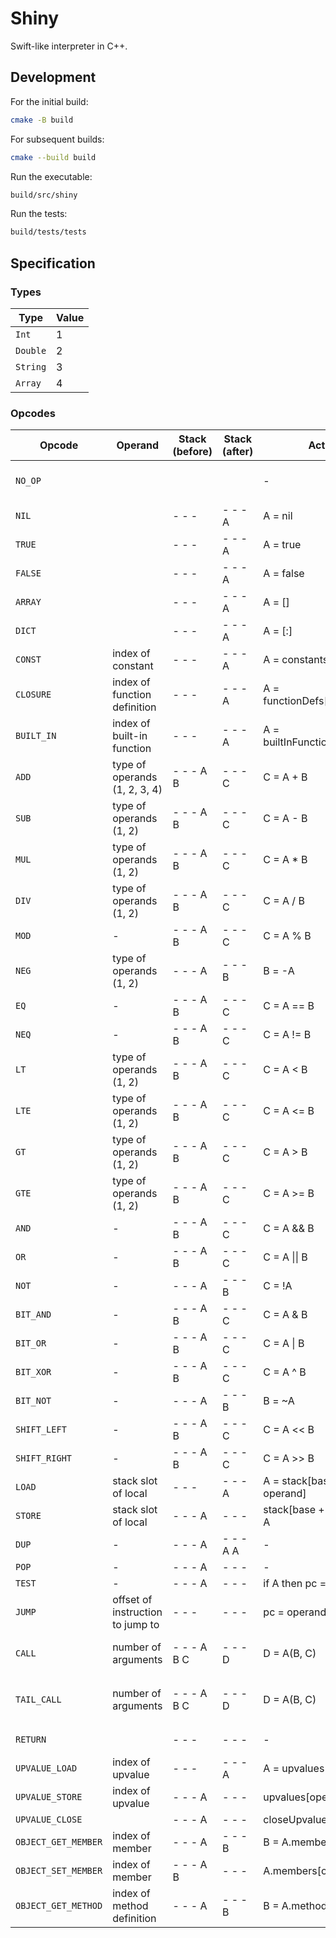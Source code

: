 # Shiny

Swift-like interpreter in C++.

## Development

For the initial build:

```bash
cmake -B build
```

For subsequent builds:

```bash
cmake --build build
```

Run the executable:

```bash
build/src/shiny
```

Run the tests:

```bash
build/tests/tests
```

## Specification

### Types

| Type     | Value |
| -------- | ----- |
| `Int`    | 1     |
| `Double` | 2     |
| `String` | 3     |
| `Array`  | 4     |

### Opcodes

| Opcode              | Operand                          | Stack (before) | Stack (after) | Action                        | Remark                                   |
| ------------------- | -------------------------------- | -------------- | ------------- | ----------------------------- | ---------------------------------------- |
| `NO_OP`             |                                  |                |               | -                             | Does absolutely nothing.                 |
| `NIL`               |                                  | - - -          | - - - A       | A = nil                       |                                          |
| `TRUE`              |                                  | - - -          | - - - A       | A = true                      |                                          |
| `FALSE`             |                                  | - - -          | - - - A       | A = false                     |                                          |
| `ARRAY`             |                                  | - - -          | - - - A       | A = []                        |                                          |
| `DICT`              |                                  | - - -          | - - - A       | A = [:]                       |                                          |
| `CONST`             | index of constant                | - - -          | - - - A       | A = constants[operand]        |                                          |
| `CLOSURE`           | index of function definition     | - - -          | - - - A       | A = functionDefs[operand]     |                                          |
| `BUILT_IN`          | index of built-in function       | - - -          | - - - A       | A = builtInFunctions[operand] |                                          |
| `ADD`               | type of operands (1, 2, 3, 4)    | - - - A B      | - - - C       | C = A + B                     |                                          |
| `SUB`               | type of operands (1, 2)          | - - - A B      | - - - C       | C = A - B                     |                                          |
| `MUL`               | type of operands (1, 2)          | - - - A B      | - - - C       | C = A * B                     |                                          |
| `DIV`               | type of operands (1, 2)          | - - - A B      | - - - C       | C = A / B                     |                                          |
| `MOD`               | -                                | - - - A B      | - - - C       | C = A % B                     |                                          |
| `NEG`               | type of operands (1, 2)          | - - - A        | - - - B       | B = -A                        |                                          |
| `EQ`                | -                                | - - - A B      | - - - C       | C = A == B                    |                                          |
| `NEQ`               | -                                | - - - A B      | - - - C       | C = A != B                    |                                          |
| `LT`                | type of operands (1, 2)          | - - - A B      | - - - C       | C = A < B                     |                                          |
| `LTE`               | type of operands (1, 2)          | - - - A B      | - - - C       | C = A <= B                    |                                          |
| `GT`                | type of operands (1, 2)          | - - - A B      | - - - C       | C = A > B                     |                                          |
| `GTE`               | type of operands (1, 2)          | - - - A B      | - - - C       | C = A >= B                    |                                          |
| `AND`               | -                                | - - - A B      | - - - C       | C = A && B                    |                                          |
| `OR`                | -                                | - - - A B      | - - - C       | C = A \|\| B                  |                                          |
| `NOT`               | -                                | - - - A        | - - - B       | C = !A                        |                                          |
| `BIT_AND`           | -                                | - - - A B      | - - - C       | C = A & B                     |                                          |
| `BIT_OR`            | -                                | - - - A B      | - - - C       | C = A \| B                    |                                          |
| `BIT_XOR`           | -                                | - - - A B      | - - - C       | C = A ^ B                     |                                          |
| `BIT_NOT`           | -                                | - - - A        | - - - B       | B = ~A                        |                                          |
| `SHIFT_LEFT`        | -                                | - - - A B      | - - - C       | C = A << B                    |                                          |
| `SHIFT_RIGHT`       | -                                | - - - A B      | - - - C       | C = A >> B                    |                                          |
| `LOAD`              | stack slot of local              | - - -          | - - - A       | A = stack[base + operand]     |                                          |
| `STORE`             | stack slot of local              | - - - A        | - - -         | stack[base + operand] = A     |                                          |
| `DUP`               | -                                | - - - A        | - - - A A     | -                             |                                          |
| `POP`               | -                                | - - - A        | - - -         | -                             |                                          |
| `TEST`              | -                                | - - - A        | - - -         | if A then pc = pc + 1         |                                          |
| `JUMP`              | offset of instruction to jump to | - - -          | - - -         | pc = operand                  |                                          |
| `CALL`              | number of arguments              | - - - A B C    | - - - D       | D = A(B, C)                   | Example of `CALL` with 2 arguments.      |
| `TAIL_CALL`         | number of arguments              | - - - A B C    | - - - D       | D = A(B, C)                   | Example of `TAIL_CALL` with 2 arguments. |
| `RETURN`            |                                  | - - -          | - - -         | -                             | Pops the call frame.                     |
| `UPVALUE_LOAD`      | index of upvalue                 | - - -          | - - - A       | A = upvalues[operand]         |                                          |
| `UPVALUE_STORE`     | index of upvalue                 | - - - A        | - - -         | upvalues[operand] = A         |                                          |
| `UPVALUE_CLOSE`     |                                  | - - - A        | - - -         | closeUpvalue(A)               |                                          |
| `OBJECT_GET_MEMBER` | index of member                  | - - - A        | - - - B       | B = A.members[operand]        |                                          |
| `OBJECT_SET_MEMBER` | index of member                  | - - - A B      | - - -         | A.members[operand] = B        |                                          |
| `OBJECT_GET_METHOD` | index of method definition       | - - - A        | - - - B       | B = A.methods[operand]        |                                          |